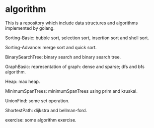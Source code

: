 # algorithm
This is a repository which include data structures and algorithms implemented by golang.

Sorting-Basic: bubble sort, selection sort, insertion sort and shell sort.

Sorting-Advance: merge sort and quick sort.

BinarySearchTree: binary search and binary search tree.

GraphBasic: representation of graph: dense and sparse; dfs and bfs algorithm.

Heap: max heap.

MinimumSpanTrees: minimumSpanTrees using prim and kruskal.

UnionFind: some set operation.

ShortestPath: dijkstra and bellman-ford.

exercise: some algorithm exercise.
